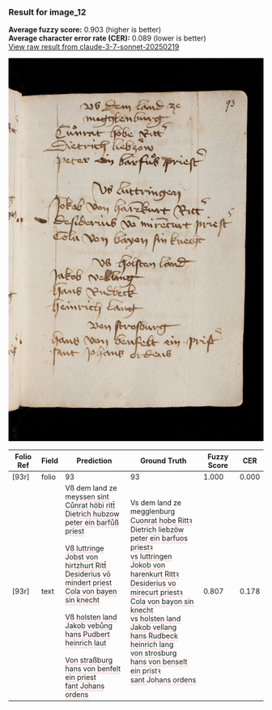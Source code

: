### Result for image_12
**Average fuzzy score:** 0.903 (higher is better)<br>**Average character error rate (CER):** 0.089 (lower is better)<br>[View raw result from claude-3-7-sonnet-20250219](https://github.com/RISE-UNIBAS/humanities_data_benchmark/blob/main/results/2025-10-24/T0274/request_T0274_image_12.json)

<img src="https://github.com/RISE-UNIBAS/humanities_data_benchmark/blob/main/benchmarks/medieval_manuscripts/images/image_12.jpg?raw=true" alt="image_12" width="800px">

<style>
.diff { text-decoration: underline; text-decoration-color: #ffcccc; text-decoration-style: wavy; }
</style>

| Folio Ref | Field | Prediction | Ground Truth | Fuzzy Score | CER |
|-----------|-------|------------|--------------|-------------|-----|
| [93r] | folio | 93 | 93 | 1.000 | 0.000 |
| [93r] | text | V<span class="diff">ß</span> dem land ze<br>mey<span class="diff">ssen sint<br>Cůnrat höbi ritt̄<br>Dietrich hubzow<br></span>p<span class="diff">eter ein barfůß priest<br><br>Vß luttringe<br></span>Jo<span class="diff">bst von hirtzhurt Ritt̄<br>Desiderius vō mindert priest<br>Cola von bayen sin knecht<br><br>Vß holsten land<br>Jakob vebůng<br>hans Pudbert<br>heinrich laut<br><br>Von straßburg<br>hans von benfelt ein priest<br>fant Johans ordens</span> | V<span class="diff">s</span> dem land ze<br><span class="diff"> </span>me<span class="diff">gglenburg<br> Cuonrat hobe Rittꝛ<br> Dietrich liebzöw<br> peter ein barfuos priestꝛ<br> vs luttringen<br> Jokob von harenkurt Rittꝛ<br> Desiderius vo mirecurt priestꝛ<br> Cola von ba</span>y<span class="diff">on sin knecht<br> vs holsten land<br> Jakob vellang<br> hans Rudbeck<br> heinrich lang<br> von strosburg<br> hans von benselt ein </span>p<span class="diff">ristꝛ<br> sant </span>Jo<span class="diff">hans ordens</span> | 0.807 | 0.178 |
